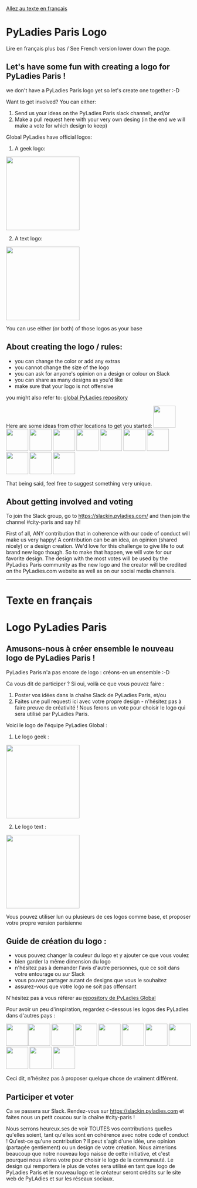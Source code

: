 [Allez au texte en francais](#texte-en-français)


# PyLadies Paris Logo

Lire en français plus bas / See French version lower down the page.

## Let's have some fun with creating a logo for PyLadies Paris !

we don't have a PyLadies Paris logo yet so let's create one together :-D

Want to get involved? You can either:
1. Send us your ideas on the PyLadies Paris slack channel:, and/or
2. Make a pull request here with your very own desing (in the end we will make a vote for which design to keep)

Global PyLadies have official logos:

1. A geek logo:
<img src="https://github.com/pyladies/pyladies-assets/blob/master/geek/png/pylady_geek_full_standard.png" width="200">

2. A text logo: 
<img src="https://github.com/pyladies/pyladies-assets/blob/master/wordmark/png/pyladies_wordmark_standard_black.png" width="200">

You can use either (or both) of those logos as your base

## About creating the logo / rules:

- you can change the color or add any extras
- you cannot change the size of the logo
- you can ask for anyone's opinion on a design or colour on Slack
- you can share as many designs as you'd like
- make sure that your logo is not offensive

you might also refer to: [global PyLadies repository](https://github.com/pyladies/pyladies-assets)

Here are some ideas from other locations to get you started:
<img src="https://github.com/pyladies/pyladies-assets/blob/master/locations/pyladies_amsterdam_logo.jpeg" width="60"><img src="https://github.com/pyladies/pyladies-assets/blob/master/locations/pyladies_australia_logo.png" width="60">
<img src="https://github.com/pyladies/pyladies-assets/blob/master/locations/pyladies_salvador_logo.png" width="60">
<img src="https://github.com/pyladies/pyladies-assets/blob/master/locations/LA/pyladies_la_logo.png" width="60">
<img src="https://github.com/pyladies/pyladies-assets/blob/master/locations/pyladies_berlin_logo.png" width="60">
<img src="https://github.com/pyladies/pyladies-assets/blob/master/locations/DC/pyladies_dc_logo.png" width="60">
<img src="https://github.com/pyladies/pyladies-assets/blob/master/locations/pyladies_brasil_logo.png" width="60">
<img src="https://github.com/pyladies/pyladies-assets/blob/master/locations/pyladies_pdx_logo.png" width="60">
<img src="https://github.com/pyladies/pyladies-assets/blob/master/locations/pyladies_taiwan_logo.png" width="60">
<img src="https://github.com/pyladies/pyladies-assets/blob/master/locations/pyladies_poland_logo.png" width="60">
<img src="https://github.com/pyladies/pyladies-assets/blob/master/locations/Recife-BR/logo_wordmark_pyladies_recife.png" width="60">

That being said, feel free to suggest something very unique.

## About getting involved and voting
To join the Slack group, go to https://slackin.pyladies.com/ and then join the channel #city-paris and say hi!

First of all, ANY contribution that in coherence with our code of conduct will make us very happy! A contribution can be an idea, an opinion (shared nicely) or a design creation. We'd love for this challenge to give life to out brand new logo though. So to make that happen, we will vote for our favorite design. The design with the most votes will be used by the PyLadies Paris community as the new logo and the creator will be credited on the PyLadies.com website as well as on our social media channels.

---
# Texte en français

# Logo PyLadies Paris

## Amusons-nous à créer ensemble le nouveau logo de PyLadies Paris !

PyLadies Paris n'a pas encore de logo : créons-en un ensemble :-D

Ca vous dit de participer ? Si oui, voilà ce que vous pouvez faire :
1. Poster vos idées dans la chaîne Slack de PyLadies Paris, et/ou
2. Faites une pull requesti ici avec votre propre design - n'hésitez pas à faire preuve de créativité ! Nous ferons un vote pour choisir le logo qui sera utilisé par PyLadies Paris.

Voici le logo de l'équipe PyLadies Global :

1. Le logo geek :
<img src="https://github.com/pyladies/pyladies-assets/blob/master/geek/png/pylady_geek_full_standard.png" width="200">

2. Le logo text : 
<img src="https://github.com/pyladies/pyladies-assets/blob/master/wordmark/png/pyladies_wordmark_standard_black.png" width="200">

Vous pouvez utiliser lun ou plusieurs de ces logos comme base, et proposer votre propre version parisienne

## Guide de création du logo :

- vous pouvez changer la couleur du logo et y ajouter ce que vous voulez
- bien garder la même dimension du logo
- n'hésitez pas à demander l'avis d'autre personnes, que ce soit dans votre entourage ou sur Slack
- vous pouvez partager autant de designs que vous le souhaitez
- assurez-vous que votre logo ne soit pas offensant

N'hésitez pas à vous référer au [repository de PyLadies Global](https://github.com/pyladies/pyladies-assets)

Pour avoir un peu d'inspiration, regardez c-dessous les logos des PyLadies dans d'autres pays :

<img src="https://github.com/pyladies/pyladies-assets/blob/master/locations/pyladies_amsterdam_logo.jpeg" width="60"><img src="https://github.com/pyladies/pyladies-assets/blob/master/locations/pyladies_australia_logo.png" width="60">
<img src="https://github.com/pyladies/pyladies-assets/blob/master/locations/pyladies_salvador_logo.png" width="60">
<img src="https://github.com/pyladies/pyladies-assets/blob/master/locations/LA/pyladies_la_logo.png" width="60">
<img src="https://github.com/pyladies/pyladies-assets/blob/master/locations/pyladies_berlin_logo.png" width="60">
<img src="https://github.com/pyladies/pyladies-assets/blob/master/locations/DC/pyladies_dc_logo.png" width="60">
<img src="https://github.com/pyladies/pyladies-assets/blob/master/locations/pyladies_brasil_logo.png" width="60">
<img src="https://github.com/pyladies/pyladies-assets/blob/master/locations/pyladies_pdx_logo.png" width="60">
<img src="https://github.com/pyladies/pyladies-assets/blob/master/locations/pyladies_taiwan_logo.png" width="60">
<img src="https://github.com/pyladies/pyladies-assets/blob/master/locations/pyladies_poland_logo.png" width="60">
<img src="https://github.com/pyladies/pyladies-assets/blob/master/locations/Recife-BR/logo_wordmark_pyladies_recife.png" width="60">

Ceci dit, n'hésitez pas à proposer quelque chose de vraiment différent.

## Participer et voter
Ca se passera sur Slack. Rendez-vous sur https://slackin.pyladies.com et faites nous un petit coucou sur la chaîne #city-paris !

Nous serrons heureux.ses de voir TOUTES vos contributions quelles qu'elles soient, tant qu'elles sont en cohérence avec notre code of conduct ! Qu'est-ce qu'une ocntribution ? Il peut s'agit d'une idée, une opinion (partagée gentiement) ou un design de votre création. Nous aimerions beaucoup que notre nouveau logo naisse de cette initiative, et c'est pourquoi nous allons votre pour choisir le logo de la communauté. Le design qui remportera le plus de votes sera utilisé en tant que logo de PyLadies Paris et le nouveau logo et le créateur seront crédits sur le site web de PyLAdies et sur les réseaux sociaux.

